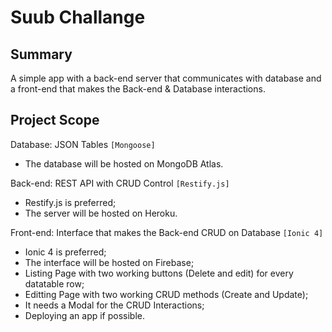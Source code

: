 # Suub Challange

## Summary
A simple app with a back-end server that communicates with database and a front-end that makes the Back-end & Database interactions.

## Project Scope
Database: JSON Tables ```[Mongoose]```
- The database will be hosted on MongoDB Atlas.

Back-end: REST API with CRUD Control ```[Restify.js]```
- Restify.js is preferred;
- The server will be hosted on Heroku.

Front-end: Interface that makes the Back-end CRUD on Database ```[Ionic 4]```
- Ionic 4 is preferred;
- The interface will be hosted on Firebase;
- Listing Page with two working buttons (Delete and edit) for every datatable row;
- Editting Page with two working CRUD methods (Create and Update);
- It needs a Modal for the CRUD Interactions;
- Deploying an app if possible.